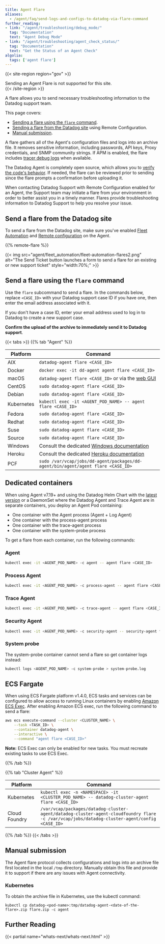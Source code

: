```yaml
---
title: Agent Flare
aliases:
  - /agent/faq/send-logs-and-configs-to-datadog-via-flare-command
further_reading:
- link: "/agent/troubleshooting/debug_mode/"
  tag: "Documentation"
  text: "Agent Debug Mode"
- link: "/agent/troubleshooting/agent_check_status/"
  tag: "Documentation"
  text: "Get the Status of an Agent Check"
algolia:
  tags: ['agent flare']
---
```


{{< site-region region="gov" >}}
<div class="alert alert-warning">Sending an Agent Flare is not supported for this site.</div>
{{< /site-region >}}

A flare allows you to send necessary troubleshooting information to the Datadog support team.

This page covers:
- [Sending a flare using the `flare` command](#send-a-flare-using-the-flare-command).
- [Sending a flare from the Datadog site](#send-a-flare-from-the-datadog-site) using Remote Configuration.
- [Manual submission](#manual-submission).

A flare gathers all of the Agent's configuration files and logs into an archive file. It removes sensitive information, including passwords, API keys, Proxy credentials, and SNMP community strings. If APM is enabled, the flare includes [tracer debug logs][4] when available.

The Datadog Agent is completely open source, which allows you to [verify the code's behavior][1]. If needed, the flare can be reviewed prior to sending since the flare prompts a confirmation before uploading it.

When contacting Datadog Support with Remote Configuration enabled for an Agent, the Support team may initiate a flare from your environment in order to better assist you in a timely manner. Flares provide troubleshooting information to Datadog Support to help you resolve your issue. 

## Send a flare from the Datadog site

To send a flare from the Datadog site, make sure you've enabled [Fleet Automation][2] and [Remote configuration][3] on the Agent.

{{% remote-flare %}}

{{< img src="agent/fleet_automation/fleet-automation-flares2.png" alt="The Send Ticket button launches a form to send a flare for an existing or new support ticket" style="width:70%;" >}}

## Send a flare using the `flare` command

Use the `flare` subcommand to send a flare. In the commands below, replace `<CASE_ID>` with your Datadog support case ID if you have one, then enter the email address associated with it.

If you don't have a case ID, enter your email address used to log in to Datadog to create a new support case.

**Confirm the upload of the archive to immediately send it to Datadog support**.

{{< tabs >}}
{{% tab "Agent" %}}

| Platform   | Command                                                 |
|------------|---------------------------------------------------------|
| AIX        | `datadog-agent flare <CASE_ID>`                         |
| Docker     | `docker exec -it dd-agent agent flare <CASE_ID>`        |
| macOS      | `datadog-agent flare <CASE_ID>` or via the [web GUI][1] |
| CentOS     | `sudo datadog-agent flare <CASE_ID>`                    |
| Debian     | `sudo datadog-agent flare <CASE_ID>`                    |
| Kubernetes | `kubectl exec -it <AGENT_POD_NAME> -- agent flare <CASE_ID>`  |
| Fedora     | `sudo datadog-agent flare <CASE_ID>`                    |
| Redhat     | `sudo datadog-agent flare <CASE_ID>`                    |
| Suse       | `sudo datadog-agent flare <CASE_ID>`                    |
| Source     | `sudo datadog-agent flare <CASE_ID>`                    |
| Windows    | Consult the dedicated [Windows documentation][2]        |
| Heroku     | Consult the dedicated [Heroku documentation][3]         |
| PCF     | `sudo /var/vcap/jobs/dd-agent/packages/dd-agent/bin/agent/agent flare <CASE_ID>`             |

## Dedicated containers

When using Agent v7.19+ and using the Datadog Helm Chart with the [latest version][4] or a DaemonSet where the Datadog Agent and Trace Agent are in separate containers, you deploy an Agent Pod containing:

* One container with the Agent process (Agent + Log Agent)
* One container with the process-agent process
* One container with the trace-agent process
* One container with the system-probe process

To get a flare from each container, run the following commands:

### Agent

```bash
kubectl exec -it <AGENT_POD_NAME> -c agent -- agent flare <CASE_ID>
```

### Process Agent

```bash
kubectl exec -it <AGENT_POD_NAME> -c process-agent -- agent flare <CASE_ID> --local
```

### Trace Agent

```bash
kubectl exec -it <AGENT_POD_NAME> -c trace-agent -- agent flare <CASE_ID> --local
```

### Security Agent

```bash
kubectl exec -it <AGENT_POD_NAME> -c security-agent -- security-agent flare <CASE_ID>
```

### System probe

The system-probe container cannot send a flare so get container logs instead:

```bash
kubectl logs <AGENT_POD_NAME> -c system-probe > system-probe.log
```

## ECS Fargate

When using ECS Fargate platform v1.4.0, ECS tasks and services can be configured to allow access to running Linux containers by enabling [Amazon ECS Exec][5]. After enabling Amazon ECS exec, run the following command to send a flare:

```bash
aws ecs execute-command --cluster <CLUSTER_NAME> \
    --task <TASK_ID> \
    --container datadog-agent \
    --interactive \
    --command "agent flare <CASE_ID>"
```

**Note:** ECS Exec can only be enabled for new tasks. You must recreate existing tasks to use ECS Exec.

[1]: /agent/basic_agent_usage/#gui
[2]: /agent/basic_agent_usage/windows/#agent-v6
[3]: /agent/guide/heroku-troubleshooting/#send-a-flare
[4]: https://github.com/DataDog/helm-charts/blob/master/charts/datadog/CHANGELOG.md
[5]: https://docs.aws.amazon.com/AmazonECS/latest/developerguide/ecs-exec.html
{{% /tab %}}

{{% tab "Cluster Agent" %}}

| Platform      | Command                                                                     |
|---------------|-----------------------------------------------------------------------------|
| Kubernetes    | `kubectl exec -n <NAMESPACE> -it <CLUSTER_POD_NAME> -- datadog-cluster-agent flare <CASE_ID>` |
| Cloud Foundry | `/var/vcap/packages/datadog-cluster-agent/datadog-cluster-agent-cloudfoundry flare -c /var/vcap/jobs/datadog-cluster-agent/config <CASE_ID>` |

{{% /tab %}}
{{< /tabs >}}

## Manual submission

The Agent flare protocol collects configurations and logs into an archive file first located in the local `/tmp` directory.
Manually obtain this file and provide it to support if there are any issues with Agent connectivity.

### Kubernetes
To obtain the archive file in Kubernetes, use the kubectl command:
```
kubectl cp datadog-<pod-name>:tmp/datadog-agent-<date-of-the-flare>.zip flare.zip -c agent
```

## Further Reading

{{< partial name="whats-next/whats-next.html" >}}

[1]: https://github.com/DataDog/datadog-agent/tree/main/pkg/flare
[2]: /agent/fleet_automation/
[3]: /remote_configuration#enabling-remote-configuration
[4]: /tracing/troubleshooting/tracer_debug_logs/?code-lang=dotnet#data-collected
